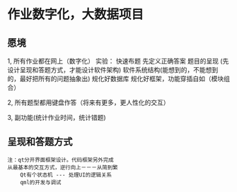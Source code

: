 # 作业数字化，大数据项目

## 愿境
1, 所有作业都在网上（数字化）
    实验：
        快速布题
        先定义正确答案
        题目的呈现 
            (先设计呈现和答题方式，才能设计软件架构)
    软件系统结构(能想到的，不能想到的，最好把所有的问题抽象出)
        规化好数据库
        规化好框架，功能穿插自如（模块组合）

2, 所有题型都用键盘作答（将来有更多，更人性化的交互）

3, 副功能(统计作业时间，统计错题)

## 呈现和答题方式 
    注：qt分开界面框架设计。代码框架另外完成
    从最基本的交互方式，逆行向上－－－从简到繁
        Qt有个状态机 --- 处理UI的逻辑关系
        qml的开发与调试
